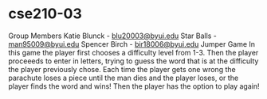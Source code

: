 # cse210-03


Group Members
Katie Blunck - blu20003@byui.edu
Star Balls - man95009@byui.edu
Spencer Birch - bir18006@byui.edu
Jumper Game
In this game the player first chooses a difficulty level from 1-3. Then the player proceeeds to 
enter in letters, trying to guess the word that is at the difficulty the player previously chose. Each time the player gets one wrong the parachute loses a piece until the man dies and the player loses, or the player finds the word and wins! Then the player has the option to play again!